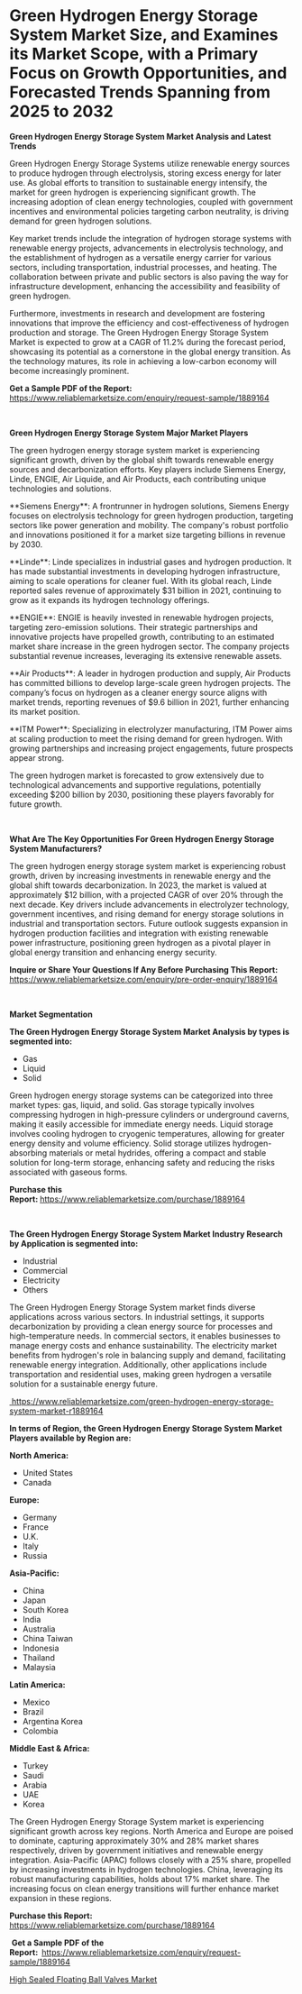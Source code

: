 <p><h1>Green Hydrogen Energy Storage System Market Size, and Examines its Market Scope, with a Primary Focus on Growth Opportunities, and Forecasted Trends Spanning from 2025 to 2032</h1></p><p><strong>Green Hydrogen Energy Storage System Market Analysis and Latest Trends</strong></p>
<p><p>Green Hydrogen Energy Storage Systems utilize renewable energy sources to produce hydrogen through electrolysis, storing excess energy for later use. As global efforts to transition to sustainable energy intensify, the market for green hydrogen is experiencing significant growth. The increasing adoption of clean energy technologies, coupled with government incentives and environmental policies targeting carbon neutrality, is driving demand for green hydrogen solutions. </p><p>Key market trends include the integration of hydrogen storage systems with renewable energy projects, advancements in electrolysis technology, and the establishment of hydrogen as a versatile energy carrier for various sectors, including transportation, industrial processes, and heating. The collaboration between private and public sectors is also paving the way for infrastructure development, enhancing the accessibility and feasibility of green hydrogen.</p><p>Furthermore, investments in research and development are fostering innovations that improve the efficiency and cost-effectiveness of hydrogen production and storage. The Green Hydrogen Energy Storage System Market is expected to grow at a CAGR of 11.2% during the forecast period, showcasing its potential as a cornerstone in the global energy transition. As the technology matures, its role in achieving a low-carbon economy will become increasingly prominent.</p></p>
<p><strong>Get a Sample PDF of the Report:&nbsp;</strong> <a href="https://www.reliablemarketsize.com/enquiry/request-sample/1889164?utm_campaign=3550&utm_medium=2&utm_source=Github&utm_content=ia&utm_term=28032025&utm_id=green-hydrogen-energy-storage-system">https://www.reliablemarketsize.com/enquiry/request-sample/1889164</a></p>
<p>&nbsp;</p>
<p><strong>Green Hydrogen Energy Storage System Major Market Players</strong></p>
<p><p>The green hydrogen energy storage system market is experiencing significant growth, driven by the global shift towards renewable energy sources and decarbonization efforts. Key players include Siemens Energy, Linde, ENGIE, Air Liquide, and Air Products, each contributing unique technologies and solutions.</p><p>**Siemens Energy**: A frontrunner in hydrogen solutions, Siemens Energy focuses on electrolysis technology for green hydrogen production, targeting sectors like power generation and mobility. The company's robust portfolio and innovations positioned it for a market size targeting billions in revenue by 2030.</p><p>**Linde**: Linde specializes in industrial gases and hydrogen production. It has made substantial investments in developing hydrogen infrastructure, aiming to scale operations for cleaner fuel. With its global reach, Linde reported sales revenue of approximately $31 billion in 2021, continuing to grow as it expands its hydrogen technology offerings.</p><p>**ENGIE**: ENGIE is heavily invested in renewable hydrogen projects, targeting zero-emission solutions. Their strategic partnerships and innovative projects have propelled growth, contributing to an estimated market share increase in the green hydrogen sector. The company projects substantial revenue increases, leveraging its extensive renewable assets.</p><p>**Air Products**: A leader in hydrogen production and supply, Air Products has committed billions to develop large-scale green hydrogen projects. The company’s focus on hydrogen as a cleaner energy source aligns with market trends, reporting revenues of $9.6 billion in 2021, further enhancing its market position.</p><p>**ITM Power**: Specializing in electrolyzer manufacturing, ITM Power aims at scaling production to meet the rising demand for green hydrogen. With growing partnerships and increasing project engagements, future prospects appear strong.</p><p>The green hydrogen market is forecasted to grow extensively due to technological advancements and supportive regulations, potentially exceeding $200 billion by 2030, positioning these players favorably for future growth.</p></p>
<p>&nbsp;</p>
<p><strong>What Are The Key Opportunities For Green Hydrogen Energy Storage System Manufacturers?</strong></p>
<p><p>The green hydrogen energy storage system market is experiencing robust growth, driven by increasing investments in renewable energy and the global shift towards decarbonization. In 2023, the market is valued at approximately $12 billion, with a projected CAGR of over 20% through the next decade. Key drivers include advancements in electrolyzer technology, government incentives, and rising demand for energy storage solutions in industrial and transportation sectors. Future outlook suggests expansion in hydrogen production facilities and integration with existing renewable power infrastructure, positioning green hydrogen as a pivotal player in global energy transition and enhancing energy security.</p></p>
<p><strong>Inquire or Share Your Questions If Any Before Purchasing This Report:</strong> <a href="https://www.reliablemarketsize.com/enquiry/pre-order-enquiry/1889164?utm_campaign=3550&utm_medium=2&utm_source=Github&utm_content=ia&utm_term=28032025&utm_id=green-hydrogen-energy-storage-system">https://www.reliablemarketsize.com/enquiry/pre-order-enquiry/1889164</a></p>
<p>&nbsp;</p>
<p><strong>Market Segmentation</strong></p>
<p><strong>The Green Hydrogen Energy Storage System Market Analysis by types is segmented into:</strong></p>
<p><ul><li>Gas</li><li>Liquid</li><li>Solid</li></ul></p>
<p><p>Green hydrogen energy storage systems can be categorized into three market types: gas, liquid, and solid. Gas storage typically involves compressing hydrogen in high-pressure cylinders or underground caverns, making it easily accessible for immediate energy needs. Liquid storage involves cooling hydrogen to cryogenic temperatures, allowing for greater energy density and volume efficiency. Solid storage utilizes hydrogen-absorbing materials or metal hydrides, offering a compact and stable solution for long-term storage, enhancing safety and reducing the risks associated with gaseous forms.</p></p>
<p><strong>Purchase this Report:&nbsp;</strong><a href="https://www.reliablemarketsize.com/purchase/1889164?utm_campaign=3550&utm_medium=2&utm_source=Github&utm_content=ia&utm_term=28032025&utm_id=green-hydrogen-energy-storage-system">https://www.reliablemarketsize.com/purchase/1889164</a></p>
<p>&nbsp;</p>
<p><strong>The Green Hydrogen Energy Storage System Market Industry Research by Application is segmented into:</strong></p>
<p><ul><li>Industrial</li><li>Commercial</li><li>Electricity</li><li>Others</li></ul></p>
<p><p>The Green Hydrogen Energy Storage System market finds diverse applications across various sectors. In industrial settings, it supports decarbonization by providing a clean energy source for processes and high-temperature needs. In commercial sectors, it enables businesses to manage energy costs and enhance sustainability. The electricity market benefits from hydrogen's role in balancing supply and demand, facilitating renewable energy integration. Additionally, other applications include transportation and residential uses, making green hydrogen a versatile solution for a sustainable energy future.</p></p>
<p><a href="https://www.reliablemarketsize.com/green-hydrogen-energy-storage-system-market-r1889164?utm_campaign=3550&utm_medium=2&utm_source=Github&utm_content=ia&utm_term=28032025&utm_id=green-hydrogen-energy-storage-system">&nbsp;https://www.reliablemarketsize.com/green-hydrogen-energy-storage-system-market-r1889164</a></p>
<p><strong>In terms of Region, the Green Hydrogen Energy Storage System Market Players available by Region are:</strong></p>
<p>
    <p> <strong> North America: </strong>
        <ul>
            <li>United States</li>
            <li>Canada</li>
        </ul>
        </p> 
    <p> <strong> Europe: </strong>
        <ul>
            <li>Germany</li>
            <li>France</li>
            <li>U.K.</li>
            <li>Italy</li>
            <li>Russia</li>
        </ul>
        </p> 
    <p> <strong> Asia-Pacific: </strong>
        <ul>
            <li>China</li>
            <li>Japan</li>
            <li>South Korea</li>
            <li>India</li>
            <li>Australia</li>
            <li>China Taiwan</li>
            <li>Indonesia</li>
            <li>Thailand</li>
            <li>Malaysia</li>
        </ul>
        </p> 
    <p> <strong> Latin America: </strong>
        <ul>
            <li>Mexico</li>
            <li>Brazil</li>
            <li>Argentina Korea</li>
            <li>Colombia</li>
        </ul>
        </p> 
    <p> <strong> Middle East & Africa: </strong>
        <ul>
            <li>Turkey</li>
            <li>Saudi</li>
            <li>Arabia</li>
            <li>UAE</li>
            <li>Korea</li>
        </ul>
    </p>
    </p>
<p><p>The Green Hydrogen Energy Storage System market is experiencing significant growth across key regions. North America and Europe are poised to dominate, capturing approximately 30% and 28% market shares respectively, driven by government initiatives and renewable energy integration. Asia-Pacific (APAC) follows closely with a 25% share, propelled by increasing investments in hydrogen technologies. China, leveraging its robust manufacturing capabilities, holds about 17% market share. The increasing focus on clean energy transitions will further enhance market expansion in these regions.</p></p>
<p><strong>Purchase this Report: </strong><a href="https://www.reliablemarketsize.com/purchase/1889164?utm_campaign=3550&utm_medium=2&utm_source=Github&utm_content=ia&utm_term=28032025&utm_id=green-hydrogen-energy-storage-system">https://www.reliablemarketsize.com/purchase/1889164</a></p>
<p>&nbsp;<strong>Get a Sample PDF of the Report:&nbsp;&nbsp;</strong><a href="https://www.reliablemarketsize.com/enquiry/request-sample/1889164?utm_campaign=3550&utm_medium=2&utm_source=Github&utm_content=ia&utm_term=28032025&utm_id=green-hydrogen-energy-storage-system">https://www.reliablemarketsize.com/enquiry/request-sample/1889164</a></p>
<p><strong></strong></p>
<p><p><a href="https://github.com/chaiszepkadk/Market-Research-Report-List-1/blob/main/high-sealed-floating-ball-valves-market.md?utm_campaign=3550&utm_medium=2&utm_source=Github&utm_content=ia&utm_term=28032025&utm_id=green-hydrogen-energy-storage-system">High Sealed Floating Ball Valves Market</a></p></p>